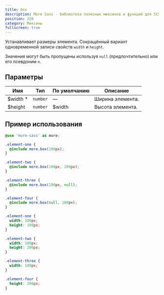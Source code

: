```yaml
---
title: box
description: More Sass - библиотека полезных миксинов и функций для SCSS.
position: 220
category: Миксины
fullscreen: true
---
```


Устанавливает размеры элемента.
Сокращённый вариант одновременной записи свойств `width` и `height`.

<alert type="info">Значения могут быть пропущены используя `null` (предпочтительно) или его псевдоним `n`.</alert>

## Параметры

| Имя                                        | Тип      | По умолчанию | Описание         |
|--------------------------------------------|----------|--------------|------------------|
| $width <span class="text-red-600">*</span> | `number` | —            | Ширина элемента. |
| $height                                    | `number` | $width       | Высота элемента. |

## Пример использования

<code-group>

  <code-block label="SCSS" active>

  ```scss
  @use 'more-sass' as more;

  .element-one {
  	@include more.box(100px);
  }

  .element-two {
  	@include more.box(100px, 200px);
  }

  .element-three {
  	@include more.box(100px, null);
  }

  .element-four {
  	@include more.box(null, 200px);
  }
  ```

  </code-block>

  <code-block label="Результат">

  ```css
  .element-one {
  	width: 100px;
  	height: 100px;
  }

  .element-two {
  	width: 100px;
  	height: 200px;
  }

  .element-three {
  	width: 100px;
  }

  .element-four {
  	height: 200px;
  }
  ```

  </code-block>

</code-group>
